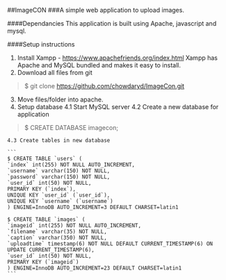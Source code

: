 ##ImageCON
###A simple web application to upload images.

####Dependancies
This application is built using Apache, javascript and mysql.

####Setup instructions

1. Install Xampp - https://www.apachefriends.org/index.html
	Xampp has Apache and MySQL bundled and makes it easy to install.
2. Download all files from git
> $ git clone https://github.com/chowdaryd/ImageCon.git
3. Move files/folder into apache.
4. Setup database
	4.1 Start MySQL server
	4.2 Create a new database for application 
> $ CREATE DATABASE imagecon;

	4.3 Create tables in new database

	```
	$ CREATE TABLE `users` (
 	`index` int(255) NOT NULL AUTO_INCREMENT,
 	`username` varchar(150) NOT NULL,
 	`password` varchar(150) NOT NULL,
 	`user_id` int(50) NOT NULL,
 	PRIMARY KEY (`index`),
 	UNIQUE KEY `user_id` (`user_id`),
 	UNIQUE KEY `username` (`username`)
	) ENGINE=InnoDB AUTO_INCREMENT=3 DEFAULT CHARSET=latin1

	$ CREATE TABLE `images` (
 	`imageid` int(255) NOT NULL AUTO_INCREMENT,
 	`filename` varchar(35) NOT NULL,
 	`caption` varchar(350) NOT NULL,
 	`uploadtime` timestamp(6) NOT NULL DEFAULT CURRENT_TIMESTAMP(6) ON UPDATE CURRENT_TIMESTAMP(6),
 	`user_id` int(50) NOT NULL,
 	PRIMARY KEY (`imageid`)
	) ENGINE=InnoDB AUTO_INCREMENT=23 DEFAULT CHARSET=latin1
	```